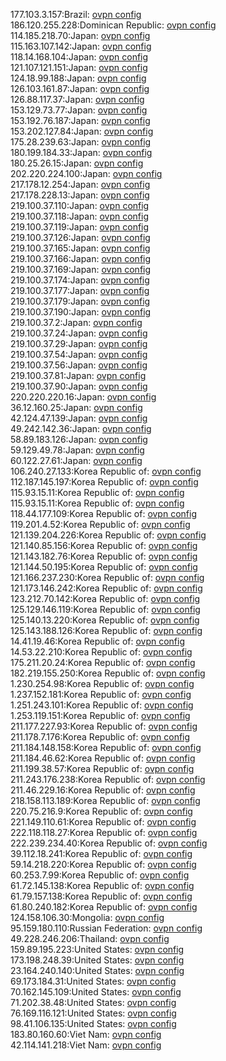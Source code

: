 177.103.3.157:Brazil: [ovpn config](vpn/177_103_3_157.ovpn)  
186.120.255.228:Dominican Republic: [ovpn config](vpn/186_120_255_228.ovpn)  
114.185.218.70:Japan: [ovpn config](vpn/114_185_218_70.ovpn)  
115.163.107.142:Japan: [ovpn config](vpn/115_163_107_142.ovpn)  
118.14.168.104:Japan: [ovpn config](vpn/118_14_168_104.ovpn)  
121.107.121.151:Japan: [ovpn config](vpn/121_107_121_151.ovpn)  
124.18.99.188:Japan: [ovpn config](vpn/124_18_99_188.ovpn)  
126.103.161.87:Japan: [ovpn config](vpn/126_103_161_87.ovpn)  
126.88.117.37:Japan: [ovpn config](vpn/126_88_117_37.ovpn)  
153.129.73.77:Japan: [ovpn config](vpn/153_129_73_77.ovpn)  
153.192.76.187:Japan: [ovpn config](vpn/153_192_76_187.ovpn)  
153.202.127.84:Japan: [ovpn config](vpn/153_202_127_84.ovpn)  
175.28.239.63:Japan: [ovpn config](vpn/175_28_239_63.ovpn)  
180.199.184.33:Japan: [ovpn config](vpn/180_199_184_33.ovpn)  
180.25.26.15:Japan: [ovpn config](vpn/180_25_26_15.ovpn)  
202.220.224.100:Japan: [ovpn config](vpn/202_220_224_100.ovpn)  
217.178.12.254:Japan: [ovpn config](vpn/217_178_12_254.ovpn)  
217.178.228.13:Japan: [ovpn config](vpn/217_178_228_13.ovpn)  
219.100.37.110:Japan: [ovpn config](vpn/219_100_37_110.ovpn)  
219.100.37.118:Japan: [ovpn config](vpn/219_100_37_118.ovpn)  
219.100.37.119:Japan: [ovpn config](vpn/219_100_37_119.ovpn)  
219.100.37.126:Japan: [ovpn config](vpn/219_100_37_126.ovpn)  
219.100.37.165:Japan: [ovpn config](vpn/219_100_37_165.ovpn)  
219.100.37.166:Japan: [ovpn config](vpn/219_100_37_166.ovpn)  
219.100.37.169:Japan: [ovpn config](vpn/219_100_37_169.ovpn)  
219.100.37.174:Japan: [ovpn config](vpn/219_100_37_174.ovpn)  
219.100.37.177:Japan: [ovpn config](vpn/219_100_37_177.ovpn)  
219.100.37.179:Japan: [ovpn config](vpn/219_100_37_179.ovpn)  
219.100.37.190:Japan: [ovpn config](vpn/219_100_37_190.ovpn)  
219.100.37.2:Japan: [ovpn config](vpn/219_100_37_2.ovpn)  
219.100.37.24:Japan: [ovpn config](vpn/219_100_37_24.ovpn)  
219.100.37.29:Japan: [ovpn config](vpn/219_100_37_29.ovpn)  
219.100.37.54:Japan: [ovpn config](vpn/219_100_37_54.ovpn)  
219.100.37.56:Japan: [ovpn config](vpn/219_100_37_56.ovpn)  
219.100.37.81:Japan: [ovpn config](vpn/219_100_37_81.ovpn)  
219.100.37.90:Japan: [ovpn config](vpn/219_100_37_90.ovpn)  
220.220.220.16:Japan: [ovpn config](vpn/220_220_220_16.ovpn)  
36.12.160.25:Japan: [ovpn config](vpn/36_12_160_25.ovpn)  
42.124.47.139:Japan: [ovpn config](vpn/42_124_47_139.ovpn)  
49.242.142.36:Japan: [ovpn config](vpn/49_242_142_36.ovpn)  
58.89.183.126:Japan: [ovpn config](vpn/58_89_183_126.ovpn)  
59.129.49.78:Japan: [ovpn config](vpn/59_129_49_78.ovpn)  
60.122.27.61:Japan: [ovpn config](vpn/60_122_27_61.ovpn)  
106.240.27.133:Korea Republic of: [ovpn config](vpn/106_240_27_133.ovpn)  
112.187.145.197:Korea Republic of: [ovpn config](vpn/112_187_145_197.ovpn)  
115.93.15.11:Korea Republic of: [ovpn config](vpn/115_93_15_11.ovpn)  
115.93.15.11:Korea Republic of: [ovpn config](vpn/115_93_15_11.ovpn)  
118.44.177.109:Korea Republic of: [ovpn config](vpn/118_44_177_109.ovpn)  
119.201.4.52:Korea Republic of: [ovpn config](vpn/119_201_4_52.ovpn)  
121.139.204.226:Korea Republic of: [ovpn config](vpn/121_139_204_226.ovpn)  
121.140.85.156:Korea Republic of: [ovpn config](vpn/121_140_85_156.ovpn)  
121.143.182.76:Korea Republic of: [ovpn config](vpn/121_143_182_76.ovpn)  
121.144.50.195:Korea Republic of: [ovpn config](vpn/121_144_50_195.ovpn)  
121.166.237.230:Korea Republic of: [ovpn config](vpn/121_166_237_230.ovpn)  
121.173.146.242:Korea Republic of: [ovpn config](vpn/121_173_146_242.ovpn)  
123.212.70.142:Korea Republic of: [ovpn config](vpn/123_212_70_142.ovpn)  
125.129.146.119:Korea Republic of: [ovpn config](vpn/125_129_146_119.ovpn)  
125.140.13.220:Korea Republic of: [ovpn config](vpn/125_140_13_220.ovpn)  
125.143.188.126:Korea Republic of: [ovpn config](vpn/125_143_188_126.ovpn)  
14.41.19.46:Korea Republic of: [ovpn config](vpn/14_41_19_46.ovpn)  
14.53.22.210:Korea Republic of: [ovpn config](vpn/14_53_22_210.ovpn)  
175.211.20.24:Korea Republic of: [ovpn config](vpn/175_211_20_24.ovpn)  
182.219.155.250:Korea Republic of: [ovpn config](vpn/182_219_155_250.ovpn)  
1.230.254.98:Korea Republic of: [ovpn config](vpn/1_230_254_98.ovpn)  
1.237.152.181:Korea Republic of: [ovpn config](vpn/1_237_152_181.ovpn)  
1.251.243.101:Korea Republic of: [ovpn config](vpn/1_251_243_101.ovpn)  
1.253.119.151:Korea Republic of: [ovpn config](vpn/1_253_119_151.ovpn)  
211.177.227.93:Korea Republic of: [ovpn config](vpn/211_177_227_93.ovpn)  
211.178.7.176:Korea Republic of: [ovpn config](vpn/211_178_7_176.ovpn)  
211.184.148.158:Korea Republic of: [ovpn config](vpn/211_184_148_158.ovpn)  
211.184.46.62:Korea Republic of: [ovpn config](vpn/211_184_46_62.ovpn)  
211.199.38.57:Korea Republic of: [ovpn config](vpn/211_199_38_57.ovpn)  
211.243.176.238:Korea Republic of: [ovpn config](vpn/211_243_176_238.ovpn)  
211.46.229.16:Korea Republic of: [ovpn config](vpn/211_46_229_16.ovpn)  
218.158.113.189:Korea Republic of: [ovpn config](vpn/218_158_113_189.ovpn)  
220.75.216.9:Korea Republic of: [ovpn config](vpn/220_75_216_9.ovpn)  
221.149.110.61:Korea Republic of: [ovpn config](vpn/221_149_110_61.ovpn)  
222.118.118.27:Korea Republic of: [ovpn config](vpn/222_118_118_27.ovpn)  
222.239.234.40:Korea Republic of: [ovpn config](vpn/222_239_234_40.ovpn)  
39.112.18.241:Korea Republic of: [ovpn config](vpn/39_112_18_241.ovpn)  
59.14.218.220:Korea Republic of: [ovpn config](vpn/59_14_218_220.ovpn)  
60.253.7.99:Korea Republic of: [ovpn config](vpn/60_253_7_99.ovpn)  
61.72.145.138:Korea Republic of: [ovpn config](vpn/61_72_145_138.ovpn)  
61.79.157.138:Korea Republic of: [ovpn config](vpn/61_79_157_138.ovpn)  
61.80.240.182:Korea Republic of: [ovpn config](vpn/61_80_240_182.ovpn)  
124.158.106.30:Mongolia: [ovpn config](vpn/124_158_106_30.ovpn)  
95.159.180.110:Russian Federation: [ovpn config](vpn/95_159_180_110.ovpn)  
49.228.246.206:Thailand: [ovpn config](vpn/49_228_246_206.ovpn)  
159.89.195.223:United States: [ovpn config](vpn/159_89_195_223.ovpn)  
173.198.248.39:United States: [ovpn config](vpn/173_198_248_39.ovpn)  
23.164.240.140:United States: [ovpn config](vpn/23_164_240_140.ovpn)  
69.173.184.31:United States: [ovpn config](vpn/69_173_184_31.ovpn)  
70.162.145.109:United States: [ovpn config](vpn/70_162_145_109.ovpn)  
71.202.38.48:United States: [ovpn config](vpn/71_202_38_48.ovpn)  
76.169.116.121:United States: [ovpn config](vpn/76_169_116_121.ovpn)  
98.41.106.135:United States: [ovpn config](vpn/98_41_106_135.ovpn)  
183.80.160.60:Viet Nam: [ovpn config](vpn/183_80_160_60.ovpn)  
42.114.141.218:Viet Nam: [ovpn config](vpn/42_114_141_218.ovpn)  
